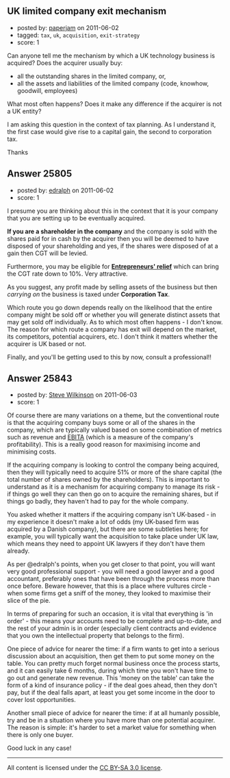 ## UK limited company exit mechanism

- posted by: [paperjam](https://stackexchange.com/users/-1/10225-paperjam) on 2011-06-02
- tagged: `tax`, `uk`, `acquisition`, `exit-strategy`
- score: 1

Can anyone tell me the mechanism by which a UK technology business is acquired?  Does the acquirer usually buy:

 - all the outstanding shares in the limited company, or,
 - all the assets and liabilities of the limited company (code, knowhow, goodwill, employees)

What most often happens?  Does it make any difference if the acquirer is not a UK entity?

I am asking this question in the context of tax planning.  As I understand it, the first case would give rise to a capital gain, the second to corporation tax.

Thanks


## Answer 25805

- posted by: [edralph](https://stackexchange.com/users/-1/9362-edralph) on 2011-06-02
- score: 1

I presume you are thinking about this in the context that it is your company that you are setting up to be eventually acquired.

**If you are a shareholder in the company** and the company is sold with the shares paid for in cash by the acquirer then you will be deemed to have disposed of your shareholding and yes, if the shares were disposed of at a gain then CGT will be levied.

Furthermore, you may be eligible for **[Entrepreneurs' relief][1]** which can bring the CGT rate down to 10%.  Very attractive.

As you suggest, any profit made by selling assets of the business but then *carrying on* the business is taxed under **Corporation Tax**.

Which route you go down depends really on the likelihood that the entire company might be sold off or whether you will generate distinct assets that may get sold off individually.  As to which most often happens - I don't know.  The reason for which route a company has exit will depend on the market, its competitors, potential acquirers, etc.  I don't think it matters whether the acquirer is UK based or not.

Finally, and you'll be getting used to this by now, consult a professional!!


[1]:http://www.hmrc.gov.uk/helpsheets/hs275.pdf


## Answer 25843

- posted by: [Steve Wilkinson](https://stackexchange.com/users/-1/2177-steve-wilkinson) on 2011-06-03
- score: 1

<p>Of course there are many variations on a theme, but the conventional route is that the acquiring company buys some or all of the shares in the company, which are typically valued based on some combination of metrics such as revenue and <a href="http://en.wikipedia.org/wiki/EBITA" rel="nofollow">EBITA</a> (which is a measure of the company's profitability).  This is a really good reason for maximising income and minimising costs.</p>

<p>If the acquiring company is looking to control the company being acquired, then they will typically need to acquire 51% or more of the share capital (the total number of shares owned by the shareholders).  This is important to understand as it is a mechanism for acquiring company to manage its risk - if things go well they can then go on to acquire the remaining shares, but if things go badly, they haven't had to pay for the whole company.</p>

<p>You asked whether it matters if the acquiring company isn't UK-based - in my experience it doesn't make a lot of odds (my UK-based firm was acquired by a Danish company), but there are some subtleties here; for example, you will typically want the acquisition to take place under UK law, which means they need to appoint UK lawyers if they don't have them already.</p>

<p>As per @edralph's points, when you get closer to that point, you will want very good professional support - you will need a good lawyer and a good accountant, preferably ones that have been through the process more than once before.  Beware however, that this is a place where vultures circle - when some firms get a sniff of the money, they looked to maximise their slice of the pie.</p>

<p>In terms of preparing for such an occasion, it is vital that everything is 'in order' - this means your accounts need to be complete and up-to-date, and the rest of your admin is in order (especially client contracts and evidence that you own the intellectual property that belongs to the firm).</p>

<p>One piece of advice for nearer the time: if a firm wants to get into a serious discussion about an acquisition, then get them to put some money on the table.  You can pretty much forget normal business once the process starts, and it can easily take 6 months, during which time you won't have time to go out and generate new revenue.  This 'money on the table' can take the form of a kind of insurance policy - if the deal goes ahead, then they don't pay, but if the deal falls apart, at least you get some income in the door to cover lost opportunities.</p>

<p>Another small piece of advice for nearer the time: if at all humanly possible, try and be in a situation where you have more than one potential acquirer.  The reason is simple: it's harder to set a market value for something when there is only one buyer.</p>

<p>Good luck in any case!</p>




---

All content is licensed under the [CC BY-SA 3.0 license](https://creativecommons.org/licenses/by-sa/3.0/).
